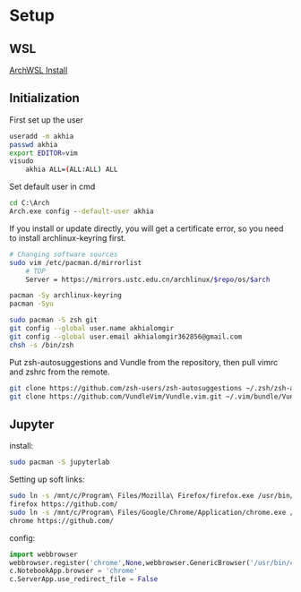 # Setup

## WSL

[ArchWSL Install](https://github.com/yuk7/ArchWSL/releases)

## Initialization

First set up the user

```sh
useradd -m akhia
passwd akhia
export EDITOR=vim
visudo
    akhia ALL=(ALL:ALL) ALL
```

Set default user in cmd

```cmd
cd C:\Arch
Arch.exe config --default-user akhia
```

If you install or update directly, you will get a certificate error, so you need to install archlinux-keyring first.

```sh
# Changing software sources
sudo vim /etc/pacman.d/mirrorlist
    # TOP
    Server = https://mirrors.ustc.edu.cn/archlinux/$repo/os/$arch

pacman -Sy archlinux-keyring
pacman -Syu

sudo pacman -S zsh git
git config --global user.name akhialomgir
git config --global user.email akhialomgir362856@gmail.com
chsh -s /bin/zsh
```

Put zsh-autosuggestions and Vundle from the repository, then pull vimrc and zshrc from the remote.

```sh
git clone https://github.com/zsh-users/zsh-autosuggestions ~/.zsh/zsh-autosuggestions
git clone https://github.com/VundleVim/Vundle.vim.git ~/.vim/bundle/Vundle.vim
```


## Jupyter

install:

```sh
sudo pacman -S jupyterlab
```

Setting up soft links:

```sh
sudo ln -s /mnt/c/Program\ Files/Mozilla\ Firefox/firefox.exe /usr/bin/firefox
firefox https://github.com/
sudo ln -s /mnt/c/Program\ Files/Google/Chrome/Application/chrome.exe /usr/bin/chrome
chrome https://github.com/
```

config:

```py
import webbrowser
webbrowser.register('chrome',None,webbrowser.GenericBrowser('/usr/bin/chrome'))
c.NotebookApp.browser = 'chrome'
c.ServerApp.use_redirect_file = False
```
